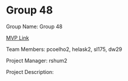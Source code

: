 # Group 48
Group Name: Group 48

[MVP Link](https://docs.google.com/document/d/1fmsgjmCfP0jPmGlfPmn4rKKe3nCpisCOpdRRfGU8YF8/edit?usp=sharing)

Team Members: pcoelho2, helask2, sl175, dw29

Project Manager: rshum2

Project Description:

